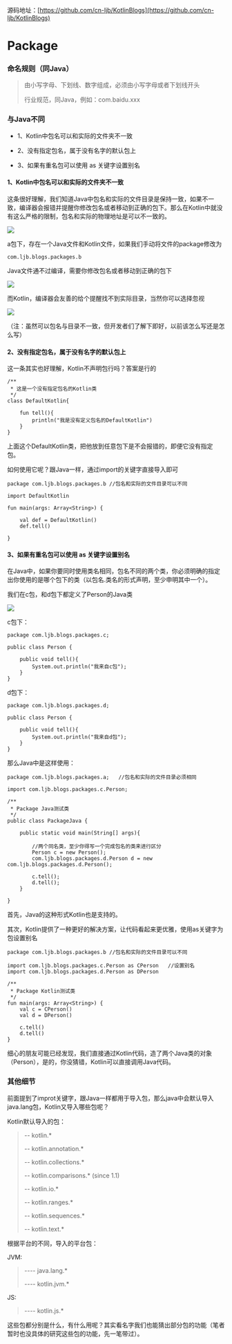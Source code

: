 源码地址：[https://github.com/cn-ljb/KotlinBlogs](https://github.com/cn-ljb/KotlinBlogs)

# Package

### 命名规则（同Java）

>由小写字母、下划线、数字组成，必须由小写字母或者下划线开头
>
>行业规范，同Java，例如：com.baidu.xxx


### 与Java不同

* 1、Kotlin中包名可以和实际的文件夹不一致

* 2、没有指定包名，属于没有名字的默认包上

* 3、如果有重名包可以使用 as 关键字设置别名


#### 1、Kotlin中包名可以和实际的文件夹不一致

这条很好理解，我们知道Java中包名和实际的文件目录是保持一致，如果不一致，编译器会报错并提醒你修改包名或者移动到正确的包下。那么在Kotlin中就没有这么严格的限制，包名和实际的物理地址是可以不一致的。

![](http://i.imgur.com/CSgzMay.png)

a包下，存在一个Java文件和Kotlin文件，如果我们手动将文件的package修改为

	com.ljb.blogs.packages.b

Java文件通不过编译，需要你修改包名或者移动到正确的包下

![](http://i.imgur.com/OgSeTXm.png)

而Kotlin，编译器会友善的给个提醒找不到实际目录，当然你可以选择忽视

![](http://i.imgur.com/G8ktu2s.png)


（注：虽然可以包名与目录不一致，但开发者们了解下即好，以前该怎么写还是怎么写）


#### 2、没有指定包名，属于没有名字的默认包上

这一条其实也好理解，Kotlin不声明包行吗？答案是行的
	
	/**
	 * 这是一个没有指定包名的Kotlin类
	 */
	class DefaultKotlin{
	
	    fun tell(){
	        println("我是没有定义包名的DefaultKotlin")
	    }
	}


上面这个DefaultKotlin类，把他放到任意包下是不会报错的，即便它没有指定包。

如何使用它呢？跟Java一样，通过import的关键字直接导入即可

	package com.ljb.blogs.packages.b //包名和实际的文件目录可以不同
	
	import DefaultKotlin
	
	fun main(args: Array<String>) {

		val def = DefaultKotlin()
		def.tell()

	}


	   
#### 3、如果有重名包可以使用 as 关键字设置别名

在Java中，如果你要同时使用类名相同，包名不同的两个类，你必须明确的指定出你使用的是哪个包下的类（以包名.类名的形式声明，至少申明其中一个）。


我们在c包，和d包下都定义了Person的Java类

![](http://i.imgur.com/7DLHvDK.png)
	

c包下：	

	package com.ljb.blogs.packages.c;
	
	public class Person {
	
	    public void tell(){
	        System.out.println("我来自c包");
	    }
	}

d包下：

	package com.ljb.blogs.packages.d;
	
	public class Person {
	
	    public void tell(){
	        System.out.println("我来自d包");
	    }
	}



那么Java中是这样使用：


	package com.ljb.blogs.packages.a;   //包名和实际的文件目录必须相同
	
	import com.ljb.blogs.packages.c.Person;
	
	/**
	 * Package Java测试类
	 */
	public class PackageJava {
	
	    public static void main(String[] args){
	
	        //两个同名类，至少你得写一个完成包名的类来进行区分
	        Person c = new Person();
	        com.ljb.blogs.packages.d.Person d = new com.ljb.blogs.packages.d.Person();
	
	        c.tell();
	        d.tell();
	    }
	
	}

首先，Java的这种形式Kotlin也是支持的。

其次，Kotlin提供了一种更好的解决方案，让代码看起来更优雅，使用as关键字为包设置别名

	package com.ljb.blogs.packages.b //包名和实际的文件目录可以不同
	
	import com.ljb.blogs.packages.c.Person as CPerson	//设置别名
	import com.ljb.blogs.packages.d.Person as DPerson
	
	/**
	 * Package Kotlin测试类
	 */
	fun main(args: Array<String>) {
	 	val c = CPerson()
	    val d = DPerson()
	
	    c.tell()
	    d.tell()
	}
	
细心的朋友可能已经发现，我们直接通过Kotlin代码，造了两个Java类的对象（Person），是的，你没猜错，Kotlin可以直接调用Java代码。
	

### 其他细节

前面提到了improt关键字，跟Java一样都用于导入包，那么java中会默认导入java.lang包，Kotlin又导入哪些包呢？

Kotlin默认导入的包：

>-- kotlin.*
>
>-- kotlin.annotation.*
>
>-- kotlin.collections.*
>
>-- kotlin.comparisons.* (since 1.1)
>
>-- kotlin.io.*
>
>-- kotlin.ranges.*
>
>-- kotlin.sequences.*
>
>-- kotlin.text.*

根据平台的不同，导入的平台包：

JVM:
>---- java.lang.*
>
>---- kotlin.jvm.*

 JS:
>---- kotlin.js.*

这些包都分别是什么，有什么用呢？其实看名字我们也能猜出部分包的功能（笔者暂时也没具体的研究这些包的功能，先一笔带过）。





